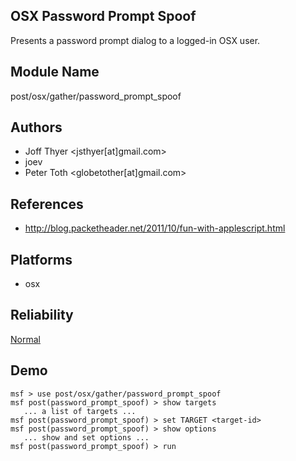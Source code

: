 ## OSX Password Prompt Spoof

Presents a password prompt dialog to a logged-in OSX user.


## Module Name
post/osx/gather/password_prompt_spoof

## Authors
* Joff Thyer <jsthyer[at]gmail.com>
* joev
* Peter Toth <globetother[at]gmail.com>


## References
* http://blog.packetheader.net/2011/10/fun-with-applescript.html




## Platforms
* osx

## Reliability
[Normal](https://github.com/rapid7/metasploit-framework/wiki/Exploit-Ranking)

## Demo

```
msf > use post/osx/gather/password_prompt_spoof
msf post(password_prompt_spoof) > show targets
   ... a list of targets ...
msf post(password_prompt_spoof) > set TARGET <target-id>
msf post(password_prompt_spoof) > show options
   ... show and set options ...
msf post(password_prompt_spoof) > run
```
    
    
